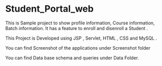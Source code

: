 # Student_Portal_web

This is Sample project to show profile information, Course information, Batch information. It has a feature to enroll and disenroll a Student . 


This Project is Developed using JSP , Servlet, HTML , CSS and MySQL .


You can find Screenshot of the applications under Screenshot folder 

You can find Data base schema and queries under Data Folder.
